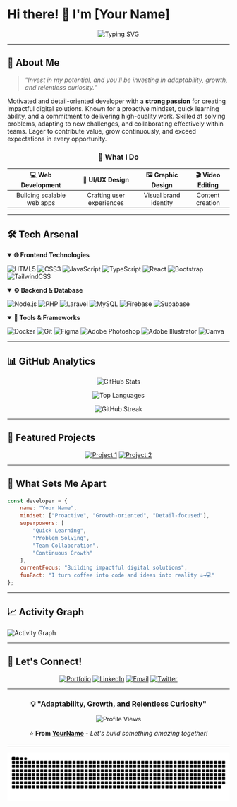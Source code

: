 # Hi there! 👋 I'm [Your Name]

<div align="center">
  
[![Typing SVG](https://readme-typing-svg.herokuapp.com?font=Fira+Code&weight=600&size=28&pause=1000&color=6366F1&center=true&vCenter=true&random=false&width=600&lines=Full+Stack+Developer;UI%2FUX+Designer;Problem+Solver;Creative+Thinker)](https://git.io/typing-svg)

</div>

---

## 🚀 About Me

> *"Invest in my potential, and you'll be investing in adaptability, growth, and relentless curiosity."*

Motivated and detail-oriented developer with a **strong passion** for creating impactful digital solutions. Known for a proactive mindset, quick learning ability, and a commitment to delivering high-quality work. Skilled at solving problems, adapting to new challenges, and collaborating effectively within teams. Eager to contribute value, grow continuously, and exceed expectations in every opportunity.

<div align="center">

### 🎯 What I Do
| 💻 Web Development | 🎨 UI/UX Design | 🖼️ Graphic Design | 🎬 Video Editing |
|:---:|:---:|:---:|:---:|
| Building scalable web apps | Crafting user experiences | Visual brand identity | Content creation |

</div>

---

## 🛠️ Tech Arsenal

<details open>
<summary><b>🌐 Frontend Technologies</b></summary>

![HTML5](https://img.shields.io/badge/HTML5-E34F26?style=for-the-badge&logo=html5&logoColor=white)
![CSS3](https://img.shields.io/badge/CSS3-1572B6?style=for-the-badge&logo=css3&logoColor=white)
![JavaScript](https://img.shields.io/badge/JavaScript-F7DF1E?style=for-the-badge&logo=javascript&logoColor=black)
![TypeScript](https://img.shields.io/badge/TypeScript-007ACC?style=for-the-badge&logo=typescript&logoColor=white)
![React](https://img.shields.io/badge/React-20232A?style=for-the-badge&logo=react&logoColor=61DAFB)
![Bootstrap](https://img.shields.io/badge/Bootstrap-563D7C?style=for-the-badge&logo=bootstrap&logoColor=white)
![TailwindCSS](https://img.shields.io/badge/Tailwind_CSS-38B2AC?style=for-the-badge&logo=tailwind-css&logoColor=white)

</details>

<details open>
<summary><b>⚙️ Backend & Database</b></summary>

![Node.js](https://img.shields.io/badge/Node.js-43853D?style=for-the-badge&logo=node.js&logoColor=white)
![PHP](https://img.shields.io/badge/PHP-777BB4?style=for-the-badge&logo=php&logoColor=white)
![Laravel](https://img.shields.io/badge/Laravel-FF2D20?style=for-the-badge&logo=laravel&logoColor=white)
![MySQL](https://img.shields.io/badge/MySQL-005C84?style=for-the-badge&logo=mysql&logoColor=white)
![Firebase](https://img.shields.io/badge/Firebase-039BE5?style=for-the-badge&logo=Firebase&logoColor=white)
![Supabase](https://img.shields.io/badge/Supabase-3ECF8E?style=for-the-badge&logo=supabase&logoColor=white)

</details>

<details open>
<summary><b>🔧 Tools & Frameworks</b></summary>

![Docker](https://img.shields.io/badge/Docker-2496ED?style=for-the-badge&logo=docker&logoColor=white)
![Git](https://img.shields.io/badge/GIT-E44C30?style=for-the-badge&logo=git&logoColor=white)
![Figma](https://img.shields.io/badge/Figma-F24E1E?style=for-the-badge&logo=figma&logoColor=white)
![Adobe Photoshop](https://img.shields.io/badge/Adobe%20Photoshop-31A8FF?style=for-the-badge&logo=Adobe%20Photoshop&logoColor=black)
![Adobe Illustrator](https://img.shields.io/badge/Adobe%20Illustrator-FF9A00?style=for-the-badge&logo=adobe%20illustrator&logoColor=white)
![Canva](https://img.shields.io/badge/Canva-%2300C4CC.svg?style=for-the-badge&logo=Canva&logoColor=white)

</details>

---

## 📊 GitHub Analytics

<div align="center">
  
![GitHub Stats](https://github-readme-stats.vercel.app/api?username=yourusername&show_icons=true&theme=radical&hide_border=true&count_private=true)

![Top Languages](https://github-readme-stats.vercel.app/api/top-langs/?username=yourusername&layout=compact&theme=radical&hide_border=true)

![GitHub Streak](https://github-readme-streak-stats.herokuapp.com/?user=yourusername&theme=radical&hide_border=true)

</div>

---

## 🎨 Featured Projects

<div align="center">

[![Project 1](https://github-readme-stats.vercel.app/api/pin/?username=yourusername&repo=project1&theme=radical&hide_border=true)](https://github.com/yourusername/project1)
[![Project 2](https://github-readme-stats.vercel.app/api/pin/?username=yourusername&repo=project2&theme=radical&hide_border=true)](https://github.com/yourusername/project2)

</div>

---

## 🌟 What Sets Me Apart

```javascript
const developer = {
    name: "Your Name",
    mindset: ["Proactive", "Growth-oriented", "Detail-focused"],
    superpowers: [
        "Quick Learning",
        "Problem Solving", 
        "Team Collaboration",
        "Continuous Growth"
    ],
    currentFocus: "Building impactful digital solutions",
    funFact: "I turn coffee into code and ideas into reality ☕️→💻"
};
```

---

## 📈 Activity Graph

![Activity Graph](https://github-readme-activity-graph.vercel.app/graph?username=yourusername&theme=react-dark&hide_border=true)

---

## 🤝 Let's Connect!

<div align="center">

[![Portfolio](https://img.shields.io/badge/Portfolio-255E63?style=for-the-badge&logo=About.me&logoColor=white)](your-portfolio-link)
[![LinkedIn](https://img.shields.io/badge/LinkedIn-0077B5?style=for-the-badge&logo=linkedin&logoColor=white)](your-linkedin)
[![Email](https://img.shields.io/badge/Email-D14836?style=for-the-badge&logo=gmail&logoColor=white)](mailto:your-email)
[![Twitter](https://img.shields.io/badge/Twitter-1DA1F2?style=for-the-badge&logo=twitter&logoColor=white)](your-twitter)

</div>

---

<div align="center">
  
### 💡 "Adaptability, Growth, and Relentless Curiosity"

![Profile Views](https://komarev.com/ghpvc/?username=yourusername&style=for-the-badge&color=blueviolet)

⭐️ **From [YourName](https://github.com/yourusername)** - *Let's build something amazing together!*

</div>

---

<div align="center">
  <img src="https://raw.githubusercontent.com/platane/snk/output/github-contribution-grid-snake.svg" alt="Snake animation" />
</div>
